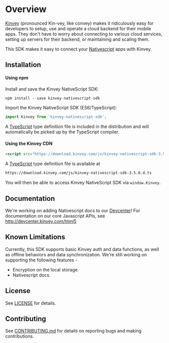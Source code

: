 # Overview

[Kinvey](http://www.kinvey.com) (pronounced Kin-vey, like convey) makes it ridiculously easy for developers to setup, use and operate a cloud backend for their mobile apps. They don't have to worry about connecting to various cloud services, setting up servers for their backend, or maintaining and scaling them.

This SDK makes it easy to connect your [Nativescript](https://www.nativescript.org/) apps with Kinvey.

## Installation

#### Using npm
Install and save the Kinvey NativeScript SDK:

```javascript
npm install --save kinvey-nativescript-sdk
```

Import the Kinvey NativeScript SDK (ES6/TypeScript):

```javascript
import Kinvey from 'kinvey-nativescript-sdk';
```

A [TypeScript](https://www.typescriptlang.org/) type definition file is included in the distribution and will automatically be picked up by the TypeScript compiler.

#### Using the Kinvey CDN

```html
<script src="https://download.kinvey.com/js/kinvey-nativescript-sdk-3.5.0.min.js"></script>
```

A [TypeScript](https://www.typescriptlang.org/) type definition file is available at

```html
https://download.kinvey.com/js/kinvey-nativescript-sdk-3.5.0.d.ts
```

You will then be able to access Kinvey NativeScript SDK via `window.Kinvey`.

## Documentation

We're working on adding Nativescript docs to our [Devcenter](http://devcenter.kinvey.com)! For documentation on our core Javascript APIs, see http://devcenter.kinvey.com/html5

## Known Limitations

Currently, this SDK supports basic Kinvey auth and data functions, as well as offline behaviors and data synchronization. We're still working on supporting the following features -

* Encryption on the local storage.
* Nativescript docs.

## License
See [LICENSE](LICENSE) for details.

## Contributing
See [CONTRIBUTING.md](CONTRIBUTING.md) for details on reporting bugs and making contributions.
